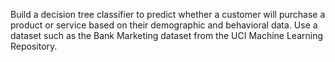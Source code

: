  Build a decision tree classifier to predict whether a customer will purchase a product or service based on their demographic and behavioral data. Use a dataset such as the Bank Marketing dataset from the UCI Machine Learning Repository.

